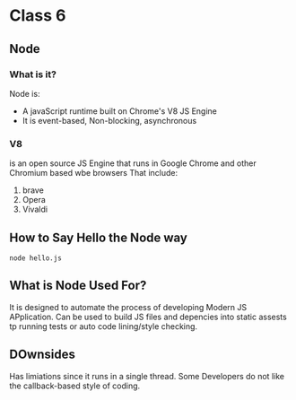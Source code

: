 # Class 6 

## Node 
### What is it? 
Node is:
* A javaScript runtime built on Chrome's V8 JS Engine
* It is event-based, Non-blocking, asynchronous


### V8 
is an open source JS Engine that runs in Google Chrome and other Chromium based wbe browsers 
That include: 
1. brave
1. Opera
1. Vivaldi 

## How to Say Hello the Node way
```
node hello.js
```
## What is Node Used For?
It is designed to automate the process of developing Modern JS APplication. 
Can be used to build JS files and depencies into static assests tp running tests or auto code lining/style checking. 

## DOwnsides 
Has limiations since it runs in a single thread. 
Some Developers do not like the callback-based style of coding. 
